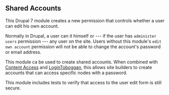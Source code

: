 Shared Accounts
---------------

This Drupal 7 module creates a new permission that controls whether a user can edit his own account.

Normally in Drupal, a user can it himself or --- if the user has `administer users` permission --- any user on the site. Users without this module's `edit own account` permission will not be able to change the account's password or email address.

This module ca be used to create shared accounts. When combined with [Content Access](http://drupal.org/project/content_access) and [LoginToboggan](http://drupal.org/project/logintoboggan), this allows site builders to create accounts that can access specific nodes with a password.

This module includes tests to verify that access to the user edit form is still secure.
